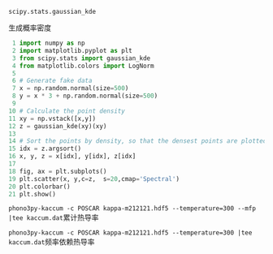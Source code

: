 ```
scipy.stats.gaussian_kde
```

生成概率密度

```python
 1 import numpy as np
 2 import matplotlib.pyplot as plt
 3 from scipy.stats import gaussian_kde
 4 from matplotlib.colors import LogNorm
 5 
 6 # Generate fake data
 7 x = np.random.normal(size=500)
 8 y = x * 3 + np.random.normal(size=500)
 9 
10 # Calculate the point density
11 xy = np.vstack([x,y])
12 z = gaussian_kde(xy)(xy)
13 
14 # Sort the points by density, so that the densest points are plotted last
15 idx = z.argsort()
16 x, y, z = x[idx], y[idx], z[idx]
17 
18 fig, ax = plt.subplots()
19 plt.scatter(x, y,c=z,  s=20,cmap='Spectral')
20 plt.colorbar()
21 plt.show()
```

`phono3py-kaccum -c POSCAR kappa-m212121.hdf5 --temperature=300 --mfp |tee kaccum.dat`累计热导率

`phono3py-kaccum -c POSCAR kappa-m212121.hdf5 --temperature=300 |tee kaccum.dat`频率依赖热导率

